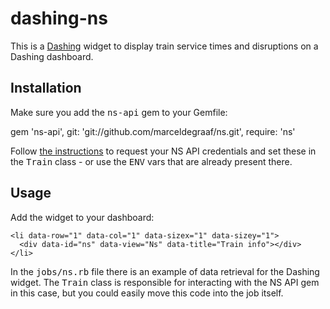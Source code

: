 # dashing-ns

This is a [Dashing](http://shopify.github.io/dashing/) widget to display train service times and disruptions on a Dashing dashboard.

## Installation

Make sure you add the <tt>ns-api</tt> gem to your Gemfile:

  gem 'ns-api', git: 'git://github.com/marceldegraaf/ns.git', require: 'ns'

Follow [the instructions](https://github.com/marceldegraaf/ns#request-an-api-username-and-password-from-ns) to
request your NS API credentials and set these in the <tt>Train</tt> class - or use the <tt>ENV</tt> vars that
are already present there.

## Usage

Add the widget to your dashboard:

    <li data-row="1" data-col="1" data-sizex="1" data-sizey="1">
      <div data-id="ns" data-view="Ns" data-title="Train info"></div>
    </li>

In the <tt>jobs/ns.rb</tt> file there is an example of data retrieval for the Dashing widget. The <tt>Train</tt>
class is responsible for interacting with the NS API gem in this case, but you could easily move this code into
the job itself.
